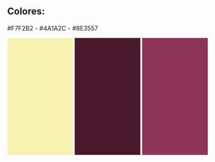 ## Colores:

#F7F2B2 - #4A1A2C - #8E3557

<img src="/design/Colorcard-hex_F7F2B2.png" width="30%" height="auto" alt="#F7F2B2" display="inline"> <img src="/design/Colorcard-hex_4A1A2C.png" width="30%" height="auto" alt="#4A1A2C" display="inline"> <img src="/design/Colorcard-hex_8E3557.png" width="30%" height="auto" alt="#8E3557" display="inline">
